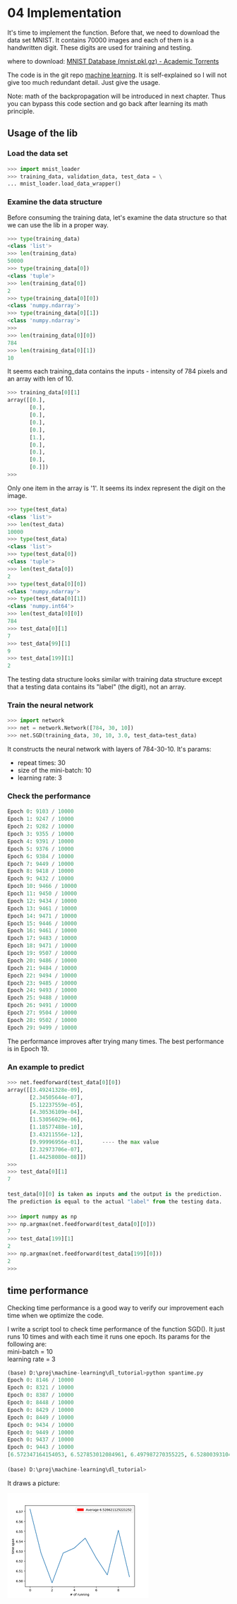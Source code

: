 # 04 Implementation

It's time to implement the function. Before that,
we need to download the data set MNIST. It contains
70000 images and each of them is a handwritten digit.
These digits are used for training and testing.

where to download: [MNIST Database (mnist.pkl.gz) - Academic Torrents](https://academictorrents.com/details/323a0048d87ca79b68f12a6350a57776b6a3b7fb)

The code is in the git repo [machine learning](https://github.com/hzget/machine-learning).
It is self-explained so I will not give too much redundant detail.
Just give the usage.

Note: math of the backpropagation will be introduced in next chapter.
Thus you can bypass this code section and go back after learning its math principle.

## Usage of the lib

### Load the data set

```python
>>> import mnist_loader
>>> training_data, validation_data, test_data = \
... mnist_loader.load_data_wrapper()
```

### Examine the data structure

Before consuming the training data, let's examine the data structure
so that we can use the lib in a proper way.

```python
>>> type(training_data)
<class 'list'>
>>> len(training_data)
50000
>>> type(training_data[0])
<class 'tuple'>
>>> len(training_data[0])
2
>>> type(training_data[0][0])
<class 'numpy.ndarray'>
>>> type(training_data[0][1])
<class 'numpy.ndarray'>
>>>
>>> len(training_data[0][0])
784
>>> len(training_data[0][1])
10
```

It seems each training_data contains the inputs - intensity of 784 pixels
and an array with len of 10.

```python
>>> training_data[0][1]
array([[0.],
       [0.],
       [0.],
       [0.],
       [0.],
       [1.],
       [0.],
       [0.],
       [0.],
       [0.]])
>>>
```

Only one item in the array is '1'.
It seems its index represent the digit on the image.

```python
>>> type(test_data)
<class 'list'>
>>> len(test_data)
10000
>>> type(test_data)
<class 'list'>
>>> type(test_data[0])
<class 'tuple'>
>>> len(test_data[0])
2
>>> type(test_data[0][0])
<class 'numpy.ndarray'>
>>> type(test_data[0][1])
<class 'numpy.int64'>
>>> len(test_data[0][0])
784
>>> test_data[0][1]
7
>>> test_data[99][1]
9
>>> test_data[199][1]
2
```

The testing data structure looks similar with training data structure
except that a testing data contains its "label" (the digit), not an array.

### Train the neural network

```python
>>> import network
>>> net = network.Network([784, 30, 10])
>>> net.SGD(training_data, 30, 10, 3.0, test_data=test_data)
```

It constructs the neural network with layers of 784-30-10.
It's params:

* repeat times: 30
* size of the mini-batch: 10
* learning rate: 3

### Check the performance

```python
Epoch 0: 9103 / 10000
Epoch 1: 9247 / 10000
Epoch 2: 9282 / 10000
Epoch 3: 9355 / 10000
Epoch 4: 9391 / 10000
Epoch 5: 9376 / 10000
Epoch 6: 9384 / 10000
Epoch 7: 9449 / 10000
Epoch 8: 9418 / 10000
Epoch 9: 9432 / 10000
Epoch 10: 9466 / 10000
Epoch 11: 9450 / 10000
Epoch 12: 9434 / 10000
Epoch 13: 9461 / 10000
Epoch 14: 9471 / 10000
Epoch 15: 9446 / 10000
Epoch 16: 9461 / 10000
Epoch 17: 9483 / 10000
Epoch 18: 9471 / 10000
Epoch 19: 9507 / 10000
Epoch 20: 9486 / 10000
Epoch 21: 9484 / 10000
Epoch 22: 9494 / 10000
Epoch 23: 9485 / 10000
Epoch 24: 9493 / 10000
Epoch 25: 9488 / 10000
Epoch 26: 9491 / 10000
Epoch 27: 9504 / 10000
Epoch 28: 9502 / 10000
Epoch 29: 9499 / 10000
```

The performance improves after trying many times.
The best performance is in Epoch 19.

### An example to predict

```python
>>> net.feedforward(test_data[0][0])
array([[3.49241328e-09],
       [2.34505644e-07],
       [5.12237559e-05],
       [4.30536109e-04],
       [1.53056029e-06],
       [1.18577488e-10],
       [3.43211556e-12],
       [9.99996956e-01],      ---- the max value
       [2.32973706e-07],
       [1.44258080e-08]])
>>>
>>> test_data[0][1]
7

test_data[0][0] is taken as inputs and the output is the prediction.
The prediction is equal to the actual "label" from the testing data.

>>> import numpy as np
>>> np.argmax(net.feedforward(test_data[0][0]))
7
>>> test_data[199][1]
2
>>> np.argmax(net.feedforward(test_data[199][0]))
2
>>>  
```

## time performance

Checking time performance is a good way to verify our improvement each time
when we optimize the code.

I write a script tool to check time performance of the function SGD().
It just runs 10 times and with each time it runs one epoch.
Its params for the following are:  
mini-batch = 10  
learning rate = 3

```python
(base) D:\proj\machine-learning\dl_tutorial>python spantime.py
Epoch 0: 8146 / 10000
Epoch 0: 8321 / 10000
Epoch 0: 8387 / 10000
Epoch 0: 8448 / 10000
Epoch 0: 8429 / 10000
Epoch 0: 8449 / 10000
Epoch 0: 9434 / 10000
Epoch 0: 9449 / 10000
Epoch 0: 9437 / 10000
Epoch 0: 9443 / 10000
[6.572347164154053, 6.527853012084961, 6.497987270355225, 6.528003931045532, 6.532996416091919, 6.54304575920105, 6.522977113723755, 6.505988836288452, 6.550999164581299, 6.504012584686279] 6.528621125221252

(base) D:\proj\machine-learning\dl_tutorial>
```

It draws a picture:

![time performance](./pic/time_performance.png)
